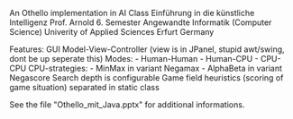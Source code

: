 An Othello implementation in AI Class
  Einführung in die künstliche Intelligenz
  Prof. Arnold
  6. Semester Angewandte Informatik (Computer Science)
  Univerity of Applied Sciences Erfurt
  Germany
  
Features:
  GUI
  Model-View-Controller (view is in JPanel, stupid awt/swing, dont be up seperate this)
  Modes:
    - Human-Human
    - Human-CPU
    - CPU-CPU
  CPU-strategies: 
    - MinMax in variant Negamax
    - AlphaBeta in variant Negascore
  Search depth is configurable
  Game field heuristics (scoring of game situation) separated in static class

See the file "Othello_mit_Java.pptx" for additional informations.
